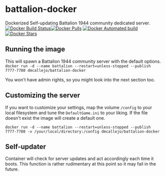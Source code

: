 # battalion-docker
Dockerized Self-updating Battalion 1944 community dedicated server.
[![Docker Build Status](https://img.shields.io/docker/build/dmcallejo/battalion-docker.svg)]()[![Docker Pulls](https://img.shields.io/docker/pulls/dmcallejo/battalion-docker.svg)]() [![Docker Automated build](https://img.shields.io/docker/automated/dmcallejo/battalion-docker.svg)]() [![Docker Stars](https://img.shields.io/docker/stars/dmcallejo/batallion-docker.svg)]()

## Running the image
This will spawn a Battalion 1944 community server with the default options.
```docker run -d --name battalion --restart=unless-stopped --publish 7777-7780 dmcallejo/battalion-docker```

You won't have admin rights, so you might look into the next section too.

## Customizing the server
If you want to customize your settings, map the volume ```/config``` to your local filesystem and tune the ```DefaultGame.ini``` to your liking. If the file doesn't exist the image will create a default one.

```docker run -d --name battalion --restart=unless-stopped --publish 7777-7780 -v /your/local/directory:/config dmcallejo/battalion-docker```

## Self-updater
Container will check for server updates and act accordingly each time it boots. This function is rather rudimentary at this point so it may fail in the future.